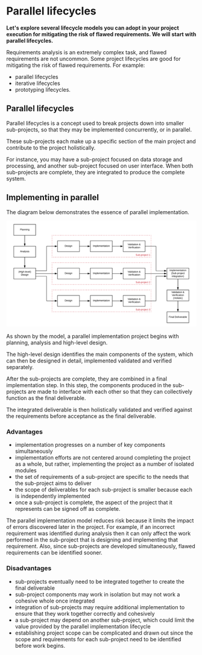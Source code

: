 # Parallel lifecycles

**Let's explore several lifecycle models you can adopt in your project execution for mitigating the risk of flawed requirements. We will start with parallel lifecycles.**

Requirements analysis is an extremely complex task, and flawed requirements are not uncommon. Some project lifecycles are good for mitigating the risk of flawed requirements. For example:

* parallel lifecycles
* iterative lifecycles
* prototyping lifecycles.

## Parallel lifecycles

Parallel lifecycles is a concept used to break projects down into smaller sub-projects, so that they may be implemented concurrently, or in parallel.

These sub-projects each make up a specific section of the main project and contribute to the project holistically.

For instance, you may have a sub-project focused on data storage and processing, and another sub-project focused on user interface. When both sub-projects are complete, they are integrated to produce the complete system.

## Implementing in parallel
The diagram below demonstrates the essence of parallel implementation.

![Parallel Implementation](images/parallel-model.png)

As shown by the model, a parallel implementation project begins with planning, analysis and high-level design.

The high-level design identifies the main components of the system, which can then be designed in detail, implemented validated and verified separately.

After the sub-projects are complete, they are combined in a final implementation step. In this step, the components produced in the sub-projects are made to interface with each other so that they can collectively function as the final deliverable.

The integrated deliverable is then holistically validated and verified against the requirements before acceptance as the final deliverable.

### Advantages

* implementation progresses on a number of key components simultaneously
* implementation efforts are not centered around completing the project as a whole, but rather, implementing the project as a number of isolated modules
* the set of requirements of a sub-project are specific to the needs that the sub-project aims to deliver
* the scope of deliverables for each sub-project is smaller because each is independently implemented
* once a sub-project is complete, the aspect of the project that it represents can be signed off as complete.

The parallel implementation model reduces risk because it limits the impact of errors discovered later in the project. For example, if an incorrect requirement was identified during analysis then it can only affect the work performed in the sub-project that is designing and implementing that requirement. Also, since sub-projects are developed simultaneously, flawed requirements can be identified sooner.

### Disadvantages

* sub-projects eventually need to be integrated together to create the final deliverable
* sub-project components may work in isolation but may not work a cohesive whole once integrated
* integration of sub-projects may require additional implementation to ensure that they work together correctly and cohesively
* a sub-project may depend on another sub-project, which could limit the value provided by the parallel implementation lifecycle
* establishing project scope can be complicated and drawn out since the scope and requirements for each sub-project need to be identified before work begins.

